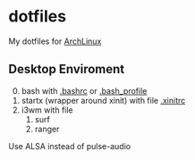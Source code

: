 # dotfiles
My dotfiles for [ArchLinux]

## Desktop Enviroment

0. bash with [.bashrc] or [.bash_profile]
1. startx (wrapper around xinit) with file [.xinitrc]
2. i3wm with file 
   1. surf
   2. ranger

[ArchLinux]: http://archlinux.org/
[.xinitrc]: ./.xinitrc
[.bashrc]: ./.bashrc
[.bash_profile]: ./.bash_profile

Use ALSA instead of pulse-audio
